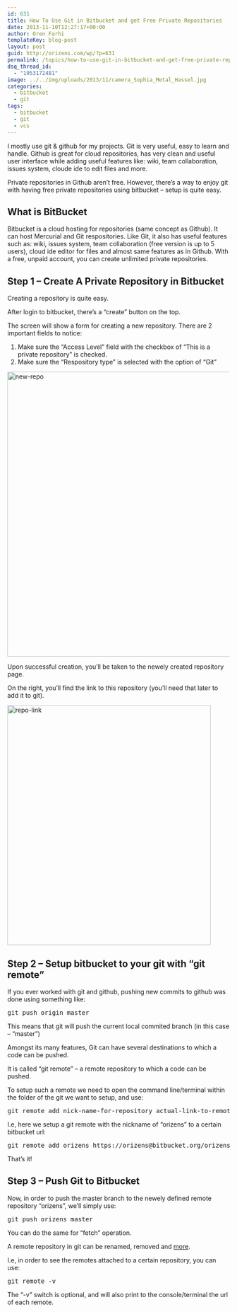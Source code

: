 ```yaml
---
id: 631
title: How To Use Git in Bitbucket and get Free Private Repositories
date: 2013-11-10T12:27:17+00:00
author: Oren Farhi 
templateKey: blog-post
layout: post
guid: http://orizens.com/wp/?p=631
permalink: /topics/how-to-use-git-in-bitbucket-and-get-free-private-repositories/
dsq_thread_id:
  - "1953172481"
image: ../../img/uploads/2013/11/camera_Sophia_Metal_Hassel.jpg
categories:
  - bitbucket
  - git
tags:
  - bitbucket
  - git
  - vcs
---
```

I mostly use git & github for my projects. Git is very useful, easy to learn and handle. Github is great for cloud repositories, has very clean and useful user interface while adding useful features like: wiki, team collaboration, issues system, cloude ide to edit files and more.
  
Private repositories in Github aren&#8217;t free. However, there&#8217;s a way to enjoy git with having free private repositories using bitbucket &#8211; setup is quite easy.<!--more-->

## What is BitBucket

Bitbucket is a cloud hosting for repositories (same concept as Github). It can host Mercurial and Git respositories. Like Git, it also has useful features such as: wiki, issues system, team collaboration (free version is up to 5 users), cloud ide editor for files and almost same features as in Github. With a free, unpaid account, you can create unlimited private repositories.
  
<!--RndAds-->

## Step 1 &#8211; Create A Private Repository in Bitbucket

Creating a repository is quite easy.
  
After login to bitbucket, there&#8217;s a &#8220;create&#8221; button on the top.
  
The screen will show a form for creating a new repository. There are 2 important fields to notice:

  1. Make sure the &#8220;Access Level&#8221; field with the checkbox of &#8220;This is a private repository&#8221; is checked.
  2. Make sure the &#8220;Respository type&#8221; is selected with the option of &#8220;Git&#8221;

[<img class="aligncenter size-full wp-image-632" alt="new-repo" src=".../../img/uploads/2013/11/new-repo.png" width="635" height="644" srcset=".../../img/uploads/2013/11/new-repo.png 635w, .../../img/uploads/2013/11/new-repo-295x300.png 295w" sizes="(max-width: 635px) 100vw, 635px" />](.../../img/uploads/2013/11/new-repo.png)

Upon successful creation, you&#8217;ll be taken to the newely created repository page.
  
On the right, you&#8217;ll find the link to this repository (you&#8217;ll need that later to add it to git).
  
<img class="aligncenter size-full wp-image-633" alt="repo-link" src=".../../img/uploads/2013/11/repo-link.png" width="461" height="542" srcset=".../../img/uploads/2013/11/repo-link.png 461w, .../../img/uploads/2013/11/repo-link-255x300.png 255w" sizes="(max-width: 461px) 100vw, 461px" />

## Step 2 &#8211; Setup bitbucket to your git with &#8220;git remote&#8221;

If you ever worked with git and github, pushing new commits to github was done using something like:

<pre class="brush:shell">git push origin master</pre>

<!--RndAds-->


  
This means that git will push the current local commited branch (in this case &#8211; &#8220;master&#8221;)
  
Amongst its many features, Git can have several destinations to which a code can be pushed.
  
It is called &#8220;git remote&#8221; &#8211; a remote repository to which a code can be pushed.
  
To setup such a remote we need to open the command line/terminal within the folder of the git we want to setup, and use:

<pre class="brush:shell">git remote add nick-name-for-repository actual-link-to-remote(from step1)</pre>

I.e, here we setup a git remote with the nickname of &#8220;orizens&#8221; to a certain bitbucket url:

<pre class="brush:shell">git remote add orizens https://orizens@bitbucket.org/orizens/my-special-private-project.git</pre>

That&#8217;s it!

## Step 3 &#8211; Push Git to Bitbucket

Now, in order to push the master branch to the newely defined remote repository &#8220;orizens&#8221;, we&#8217;ll simply use:

<pre class="brush:shell">git push orizens master</pre>

You can do the same for &#8220;fetch&#8221; operation.
  
<!--RndAds-->


  
A remote repository in git can be renamed, removed and <a href="http://git-scm.com/book/ch2-5.html" target="_blank">more</a>.
  
I.e, in order to see the remotes attached to a certain repository, you can use:

<pre class="brush:shell">git remote -v</pre>

The &#8220;-v&#8221; switch is optional, and will also print to the console/terminal the url of each remote.